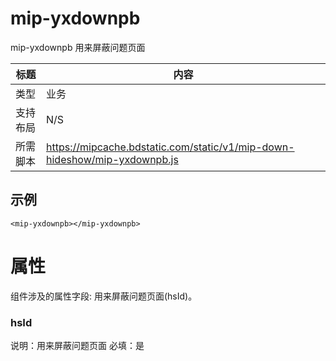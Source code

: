 # mip-yxdownpb

mip-yxdownpb 用来屏蔽问题页面

标题|内容
----|----
类型|业务
支持布局|N/S
所需脚本|https://mipcache.bdstatic.com/static/v1/mip-down-hideshow/mip-yxdownpb.js

## 示例

```
<mip-yxdownpb></mip-yxdownpb>
```

# 属性

组件涉及的属性字段: 用来屏蔽问题页面(hsId)。

### hsId

说明：用来屏蔽问题页面 
必填：是  

